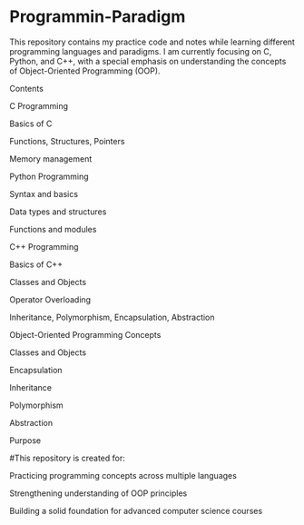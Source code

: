 # Programmin-Paradigm
This repository contains my practice code and notes while learning different programming languages and paradigms.
I am currently focusing on C, Python, and C++, with a special emphasis on understanding the concepts of Object-Oriented Programming (OOP).

Contents

C Programming

Basics of C

Functions, Structures, Pointers

Memory management

Python Programming

Syntax and basics

Data types and structures

Functions and modules

C++ Programming

Basics of C++

Classes and Objects

Operator Overloading

Inheritance, Polymorphism, Encapsulation, Abstraction

Object-Oriented Programming Concepts

Classes and Objects

Encapsulation

Inheritance

Polymorphism

Abstraction

Purpose

#This repository is created for:

Practicing programming concepts across multiple languages

Strengthening understanding of OOP principles

Building a solid foundation for advanced computer science courses



